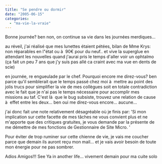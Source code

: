 ```yaml
---
title: "Se pendre ou dormir"
date: "2005-06-15"
categories: 
  - "ma-vie-la-vraie"
---
```


Bonne journée? ben non, on continue sa vie dans les journées merdiques...

au réveil, j'ai réalisé que mes lunettes étaient pétées, bilan de Mme Krys: non réparables en l"état ou à  90€ pour du neuf.. et vive la superglue en attendant les nouvelles quand j'aurai pris le temps d'aller voir un ophtalmo (ça fait un peu 7 ans que j'y suis pas allé ca craint avec ma vue en dents de scie)

en journée, re engueulade par le chef. Pourquoi encore me direz-vous? ben parce qu'il semblerait que le temps passé chez moi à  mettre au point des jolis trucs pour simplifier la vie de mes collègues soit en totale contradiction avec le fait que je n'ai pas le temps nécessaire pour accomplir mes missions au taf. C'est là  que le bug subsiste, trouvez une relation de cause à  effet entre les deux... ben oui me direz-vous encore... aucune...

j'ai donc fait une note relativement désagréable où je finis par: 'Si mon implication sur cette facette de mes tâches ne vous convient plus et ne m'apporte que des critiques gratuites, je vous demande par la présente de me démettre de mes fonctions de Gestionnaire de Site Micro. '

Pour éviter de trop ruminer sur cette chienne de vie, je vais me coucher parce que demain ils auront reçu mon mail... et je vais avoir besoin de toute mon énergie pour ne pas sombrer.

Adios Amigos!!! See Ya in another life... vivement demain pour ma cuite solo
